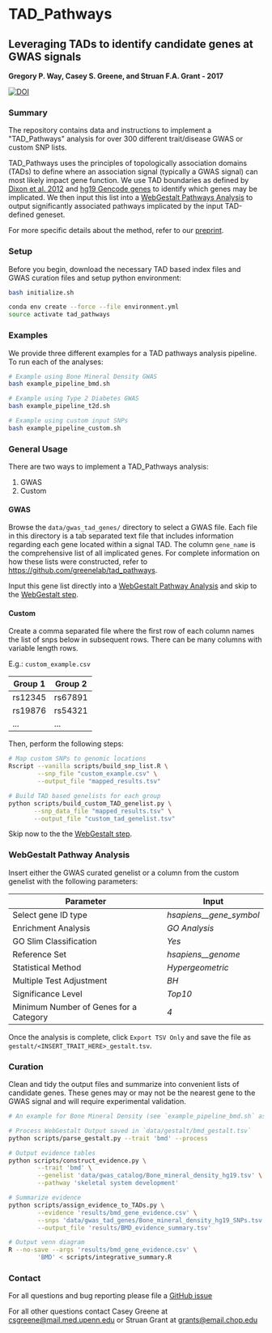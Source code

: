 # TAD_Pathways

## Leveraging TADs to identify candidate genes at GWAS signals

**Gregory P. Way, Casey S. Greene, and Struan F.A. Grant - 2017**

[![DOI](https://zenodo.org/badge/DOI/10.5281/zenodo.254190.svg)](https://doi.org/10.5281/zenodo.254190)

### Summary

The repository contains data and instructions to implement a "TAD_Pathways"
analysis for over 300 different trait/disease GWAS or custom SNP lists.

TAD_Pathways uses the principles of topologically association domains (TADs) to
define where an association signal (typically a GWAS signal) can most likely
impact gene function. We use TAD boundaries as defined by
[Dixon et al. 2012](https://doi.org/10.1038/nature11082) and
[hg19 Gencode genes](ftp://ftp.sanger.ac.uk/pub/gencode/Gencode_human/release_19/)
to identify which genes may be implicated. We then input this list into a
[WebGestalt Pathways Analysis](http://webgestalt.org/) to output
significantly associated pathways implicated by the input TAD-defined geneset.

For more specific details about the method, refer to our
[preprint](https://doi.org/10.1101/087718 "Determining causal genes from GWAS signals using topologically associating domains").

### Setup

Before you begin, download the necessary TAD based index files and GWAS
curation files and setup python environment:

```bash
bash initialize.sh

conda env create --force --file environment.yml
source activate tad_pathways
```

### Examples

We provide three different examples for a TAD pathways analysis pipeline. To run
each of the analyses:

```bash
# Example using Bone Mineral Density GWAS
bash example_pipeline_bmd.sh

# Example using Type 2 Diabetes GWAS
bash example_pipeline_t2d.sh

# Example using custom input SNPs
bash example_pipeline_custom.sh
```

### General Usage

There are two ways to implement a TAD_Pathways analysis:

1. GWAS
2. Custom

#### GWAS

Browse the `data/gwas_tad_genes/` directory to select a GWAS file. Each file in
this directory is a tab separated text file that includes information regarding
each gene located within a signal TAD. The column `gene_name` is the
comprehensive list of all implicated genes. For complete information on how
these lists were constructed, refer to
https://github.com/greenelab/tad_pathways. 

Input this gene list directly into a
[WebGestalt Pathway Analysis](http://webgestalt.org/) and skip to the
[WebGestalt step](#webgestalt-pathway-analysis).

#### Custom

Create a comma separated file where the first row of each column names the list
of snps below in subsequent rows. There can be many columns with variable
length rows.

E.g.: `custom_example.csv`

| Group 1 | Group 2 |
| ------- | ------- |
| rs12345 | rs67891 |
| rs19876 | rs54321 |
| ...     | ...     |

Then, perform the following steps:

```bash
# Map custom SNPs to genomic locations
Rscript --vanilla scripts/build_snp_list.R \
        --snp_file "custom_example.csv" \
        --output_file "mapped_results.tsv"

# Build TAD based genelists for each group
python scripts/build_custom_TAD_genelist.py \
       --snp_data_file "mapped_results.tsv" \
       --output_file "custom_tad_genelist.tsv"
```

Skip now to the the [WebGestalt step](#webgestalt-pathway-analysis).

### WebGestalt Pathway Analysis

Insert either the GWAS curated genelist or a column from the custom genelist
with the following parameters:

| Parameter | Input |
| --------- | ----- |
| Select gene ID type | *hsapiens__gene_symbol* |
| Enrichment Analysis | *GO Analysis* |
| GO Slim Classification | *Yes* |
| Reference Set | *hsapiens__genome* |
| Statistical Method | *Hypergeometric* |
| Multiple Test Adjustment | *BH* |
| Significance Level | *Top10* |
| Minimum Number of Genes for a Category | *4* |

Once the analysis is complete, click `Export TSV Only` and save the file as
`gestalt/<INSERT_TRAIT_HERE>_gestalt.tsv`. 

### Curation

Clean and tidy the output files and summarize into convenient lists of
candidate genes. These genes may or may not be the nearest gene to the GWAS
signal and will require experimental validation.

```bash
# An example for Bone Mineral Density (see `example_pipeline_bmd.sh` as well)

# Process WebGestalt Output saved in `data/gestalt/bmd_gestalt.tsv`
python scripts/parse_gestalt.py --trait 'bmd' --process

# Output evidence tables
python scripts/construct_evidence.py \
        --trait 'bmd' \
        --genelist 'data/gwas_catalog/Bone_mineral_density_hg19.tsv' \
        --pathway 'skeletal system development'

# Summarize evidence
python scripts/assign_evidence_to_TADs.py \
        --evidence 'results/bmd_gene_evidence.csv' \
        --snps 'data/gwas_tad_genes/Bone_mineral_density_hg19_SNPs.tsv' \
        --output_file 'results/BMD_evidence_summary.tsv'

# Output venn diagram
R --no-save --args 'results/bmd_gene_evidence.csv' \
        'BMD' < scripts/integrative_summary.R
```

### Contact

For all questions and bug reporting please file a
[GitHub issue](https://github.com/greenelab/tad_pathways/issues)

For all other questions contact Casey Greene at csgreene@mail.med.upenn.edu or
Struan Grant at grants@email.chop.edu
